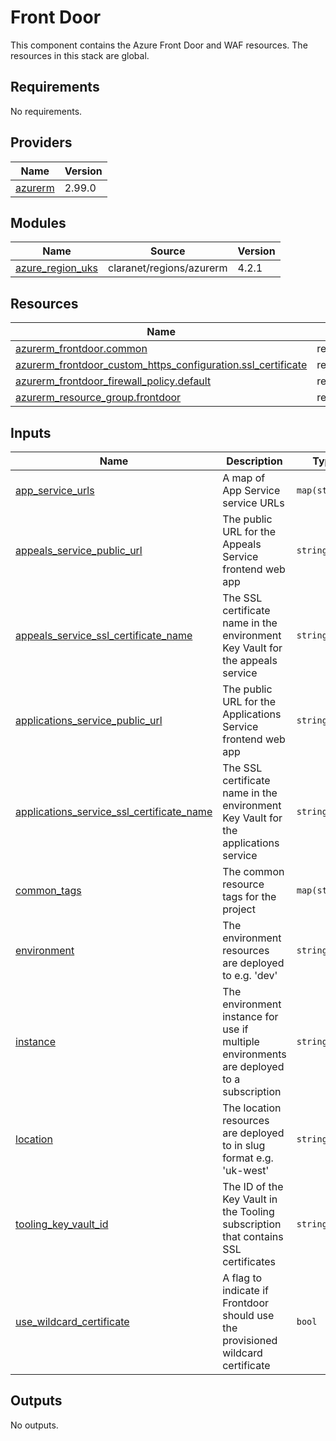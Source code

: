 # Front Door

This component contains the Azure Front Door and WAF resources. The resources in this stack are global.

<!-- BEGINNING OF PRE-COMMIT-TERRAFORM DOCS HOOK -->
## Requirements

No requirements.

## Providers

| Name | Version |
|------|---------|
| <a name="provider_azurerm"></a> [azurerm](#provider\_azurerm) | 2.99.0 |

## Modules

| Name | Source | Version |
|------|--------|---------|
| <a name="module_azure_region_uks"></a> [azure\_region\_uks](#module\_azure\_region\_uks) | claranet/regions/azurerm | 4.2.1 |

## Resources

| Name | Type |
|------|------|
| [azurerm_frontdoor.common](https://registry.terraform.io/providers/hashicorp/azurerm/latest/docs/resources/frontdoor) | resource |
| [azurerm_frontdoor_custom_https_configuration.ssl_certificate](https://registry.terraform.io/providers/hashicorp/azurerm/latest/docs/resources/frontdoor_custom_https_configuration) | resource |
| [azurerm_frontdoor_firewall_policy.default](https://registry.terraform.io/providers/hashicorp/azurerm/latest/docs/resources/frontdoor_firewall_policy) | resource |
| [azurerm_resource_group.frontdoor](https://registry.terraform.io/providers/hashicorp/azurerm/latest/docs/resources/resource_group) | resource |

## Inputs

| Name | Description | Type | Default | Required |
|------|-------------|------|---------|:--------:|
| <a name="input_app_service_urls"></a> [app\_service\_urls](#input\_app\_service\_urls) | A map of App Service service URLs | `map(string)` | n/a | yes |
| <a name="input_appeals_service_public_url"></a> [appeals\_service\_public\_url](#input\_appeals\_service\_public\_url) | The public URL for the Appeals Service frontend web app | `string` | n/a | yes |
| <a name="input_appeals_service_ssl_certificate_name"></a> [appeals\_service\_ssl\_certificate\_name](#input\_appeals\_service\_ssl\_certificate\_name) | The SSL certificate name in the environment Key Vault for the appeals service | `string` | `null` | no |
| <a name="input_applications_service_public_url"></a> [applications\_service\_public\_url](#input\_applications\_service\_public\_url) | The public URL for the Applications Service frontend web app | `string` | n/a | yes |
| <a name="input_applications_service_ssl_certificate_name"></a> [applications\_service\_ssl\_certificate\_name](#input\_applications\_service\_ssl\_certificate\_name) | The SSL certificate name in the environment Key Vault for the applications service | `string` | `null` | no |
| <a name="input_common_tags"></a> [common\_tags](#input\_common\_tags) | The common resource tags for the project | `map(string)` | n/a | yes |
| <a name="input_environment"></a> [environment](#input\_environment) | The environment resources are deployed to e.g. 'dev' | `string` | n/a | yes |
| <a name="input_instance"></a> [instance](#input\_instance) | The environment instance for use if multiple environments are deployed to a subscription | `string` | `"001"` | no |
| <a name="input_location"></a> [location](#input\_location) | The location resources are deployed to in slug format e.g. 'uk-west' | `string` | `"uk-west"` | no |
| <a name="input_tooling_key_vault_id"></a> [tooling\_key\_vault\_id](#input\_tooling\_key\_vault\_id) | The ID of the Key Vault in the Tooling subscription that contains SSL certificates | `string` | n/a | yes |
| <a name="input_use_wildcard_certificate"></a> [use\_wildcard\_certificate](#input\_use\_wildcard\_certificate) | A flag to indicate if Frontdoor should use the provisioned wildcard certificate | `bool` | `false` | no |

## Outputs

No outputs.
<!-- END OF PRE-COMMIT-TERRAFORM DOCS HOOK -->
